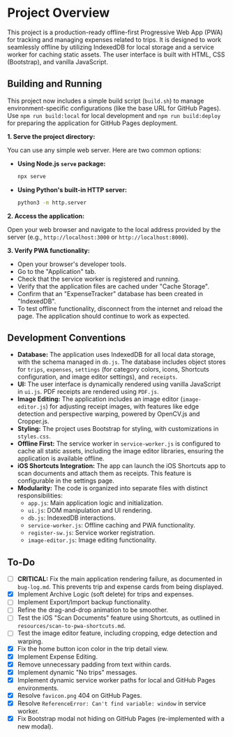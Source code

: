 # Project Overview

This project is a production-ready offline-first Progressive Web App (PWA) for tracking and managing expenses related to trips. It is designed to work seamlessly offline by utilizing IndexedDB for local storage and a service worker for caching static assets. The user interface is built with HTML, CSS (Bootstrap), and vanilla JavaScript.

## Building and Running

This project now includes a simple build script (`build.sh`) to manage environment-specific configurations (like the base URL for GitHub Pages). Use `npm run build:local` for local development and `npm run build:deploy` for preparing the application for GitHub Pages deployment.

**1. Serve the project directory:**

You can use any simple web server. Here are two common options:

*   **Using Node.js `serve` package:**
    ```bash
    npx serve
    ```

*   **Using Python's built-in HTTP server:**
    ```bash
    python3 -m http.server
    ```

**2. Access the application:**

Open your web browser and navigate to the local address provided by the server (e.g., `http://localhost:3000` or `http://localhost:8000`).

**3. Verify PWA functionality:**

*   Open your browser's developer tools.
*   Go to the "Application" tab.
*   Check that the service worker is registered and running.
*   Verify that the application files are cached under "Cache Storage".
*   Confirm that an "ExpenseTracker" database has been created in "IndexedDB".
*   To test offline functionality, disconnect from the internet and reload the page. The application should continue to work as expected.

## Development Conventions

*   **Database:** The application uses IndexedDB for all local data storage, with the schema managed in `db.js`. The database includes object stores for `trips`, `expenses`, `settings` (for category colors, icons, Shortcuts configuration, and image editor settings), and `receipts`.
*   **UI:** The user interface is dynamically rendered using vanilla JavaScript in `ui.js`. PDF receipts are rendered using `PDF.js`.
*   **Image Editing:** The application includes an image editor (`image-editor.js`) for adjusting receipt images, with features like edge detection and perspective warping, powered by OpenCV.js and Cropper.js.
*   **Styling:** The project uses Bootstrap for styling, with customizations in `styles.css`.
*   **Offline First:** The service worker in `service-worker.js` is configured to cache all static assets, including the image editor libraries, ensuring the application is available offline.
*   **iOS Shortcuts Integration:** The app can launch the iOS Shortcuts app to scan documents and attach them as receipts. This feature is configurable in the settings page.
*   **Modularity:** The code is organized into separate files with distinct responsibilities:
    *   `app.js`: Main application logic and initialization.
    *   `ui.js`: DOM manipulation and UI rendering.
    *   `db.js`: IndexedDB interactions.
    *   `service-worker.js`: Offline caching and PWA functionality.
    *   `register-sw.js`: Service worker registration.
    *   `image-editor.js`: Image editing functionality.

## To-Do

*   [ ] **CRITICAL:** Fix the main application rendering failure, as documented in `bug-log.md`. This prevents trip and expense cards from being displayed.
*   [x] Implement Archive Logic (soft delete) for trips and expenses.
*   [ ] Implement Export/Import backup functionality.
*   [ ] Refine the drag-and-drop animation to be smoother.
*   [ ] Test the iOS "Scan Documents" feature using Shortcuts, as outlined in `resources/scan-to-pwa-shortcuts.md`.
*   [ ] Test the image editor feature, including cropping, edge detection and warping.
*   [x] Fix the home button icon color in the trip detail view.
*   [x] Implement Expense Editing.
*   [x] Remove unnecessary padding from text within cards.
*   [x] Implement dynamic "No trips" messages.
*   [x] Implement dynamic service worker paths for local and GitHub Pages environments.
*   [x] Resolve `favicon.png` 404 on GitHub Pages.
*   [x] Resolve `ReferenceError: Can't find variable: window` in service worker.
*   [x] Fix Bootstrap modal not hiding on GitHub Pages (re-implemented with a new modal).
